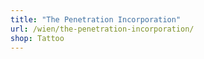 ```yaml
---
title: "The Penetration Incorporation"
url: /wien/the-penetration-incorporation/
shop: Tattoo
---
```

